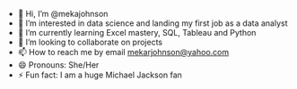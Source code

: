 - 👋 Hi, I’m @mekajohnson
- 👀 I’m interested in data science and landing my first job as a data analyst
- 🌱 I’m currently learning Excel mastery, SQL, Tableau and Python
- 💞️ I’m looking to collaborate on projects
- 📫 How to reach me by email mekarjohnson@yahoo.com
- 😄 Pronouns: She/Her
- ⚡ Fun fact: I am a huge Michael Jackson fan

<!---
mekajohnson/mekajohnson is a ✨ special ✨ repository because its `README.md` (this file) appears on your GitHub profile.
You can click the Preview link to take a look at your changes.
--->
